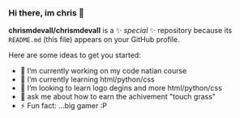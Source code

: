 ### Hi there, im chris  👋


**chrismdevall/chrismdevall** is a ✨ _special_ ✨ repository because its `README.md` (this file) appears on your GitHub profile.

Here are some ideas to get you started:

- 🔭 I’m currently working on my code natian course
- 🌱 I’m currently learning html/python/css
- 👯 I’m looking to learn logo degins and more html/python/css
- 💬 ask me about how to earn the achivement "touch grass" 
- ⚡ Fun fact: ...big gamer :P

